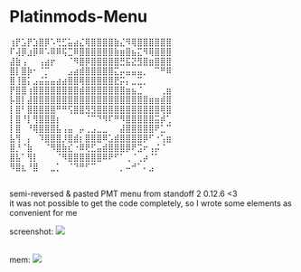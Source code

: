 # Platinmods-Menu

⢰⡟⣡⡟⣱⣿⡿⠡⢛⣋⣥⣴⣌⢿⣿⣿⣿⣿⣷⣌⠻⢿⣿⣿⣿⣿⣿⣿<br>
⠏⢼⡿⣰⡿⠿⠡⠿⠿⢯⣉⠿⣿⣿⣿⣿⣿⣿⣷⣶⣿⣦⣍⠻⢿⣿⣿⣿<br>
⣼⣷⢠⠀⠀⢠⣴⡖⠀⠀⠈⠻⣿⡿⣿⣿⣿⣿⣿⣛⣯⣝⣻⣿⣶⣿⣿⣿<br>
⣿⡇⣿⡷⠂⠈⡉⠀⠀⠀⣠⣴⣾⣿⣿⣿⣿⣿⣍⡤⣤⣤⣤⡀⠀⠉⠛⠿<br>
⣿⢸⣿⡅⣠⣬⣥⣤⣴⣴⣿⣿⢿⣿⣿⣿⣿⣿⣟⡭⡄⣀⣉⡀⠀⠀⠀⠀<br>
⡟⣿⣿⢰⣿⣿⣿⣿⣿⣿⣿⣿⣾⣿⣿⣿⣿⣿⣿⣿⣶⣦⣈⠀⠀⠀⢀⣶<br>
⡧⣿⡇⣼⣿⣿⣿⣿⣿⣿⣿⣿⣿⣿⣿⣿⣿⣿⣿⣿⣿⣿⣿⣿⣶⣶⣾⣿<br>
⡇⣿⠃⣿⣿⣿⣿⣿⠛⠛⢫⣿⣿⣻⣻⣿⣿⣿⣿⣿⣿⣿⣿⣿⣿⣿⢿⣿<br>
⡇⣿⠘⡇⢻⣿⣿⣿⡆⠀⠀⠀⠀⠈⠉⠙⠻⠏⠛⠻⣿⣿⣿⣿⣿⣭⡾⢁<br>
⡇⣿⠀⠘⢿⣿⣿⣿⣧⢠⣤⠀⡤⢀⣠⣀⣀⠀⠀⣼⣿⣿⣿⣿⣿⠟⣁⠉<br>
⣧⢻⠀⡄⠀⠹⣿⣿⣿⡸⣿⣾⡆⣿⣿⣿⠿⣡⣾⣿⣿⣿⣿⡿⠋⠐⢡⣶<br>
⣿⡘⠈⣷⠀⠀⠈⠻⣿⣷⣎⠐⠿⢟⣋⣤⣾⣿⣿⣿⡿⠟⣩⠖⢠⡬⠈⠀<br>
⣿⣧⠁⢻⡇⠀⠀⠀⠈⠻⣿⣿⣿⣿⣿⣿⠿⠟⠋⠁⢀⠈⢀⡴⠈⠁⠀⠀<br>
⠻⣿⣆⠘⣿⠀⠀⣀⡁⠀⠈⠙⠛⠋⠉⠀⠀⠀⠀⡀⠤⠚⠁⠄⣠<br><br>

semi-reversed & pasted PMT menu from standoff 2 0.12.6 <3<br>
it was not possible to get the code completely, so I wrote some elements as convenient for me<br>

screenshot: <img src="https://raw.githubusercontent.com/WergityMods/Platinmods-Menu/master/screen.jpg"><br><br>

mem: <img src="https://raw.githubusercontent.com/WergityMods/Platinmods-Menu/master/mem.jpg">
